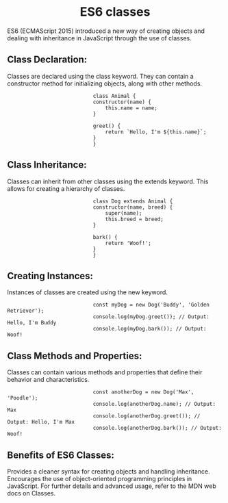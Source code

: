 <h1 align="center">ES6 classes</h1>

ES6 (ECMAScript 2015) introduced a new way of creating objects and dealing with inheritance in JavaScript through the use of classes.

## Class Declaration:
Classes are declared using the class keyword. They can contain a constructor method for initializing objects, along with other methods.

                                class Animal {
                                constructor(name) {
                                    this.name = name;
                                }

                                greet() {
                                    return `Hello, I'm ${this.name}`;
                                }
                                }
                        
## Class Inheritance:
Classes can inherit from other classes using the extends keyword. This allows for creating a hierarchy of classes.

                                class Dog extends Animal {
                                constructor(name, breed) {
                                    super(name);
                                    this.breed = breed;
                                }

                                bark() {
                                    return 'Woof!';
                                }
                                }


## Creating Instances:
Instances of classes are created using the new keyword.

                                const myDog = new Dog('Buddy', 'Golden Retriever');
                                console.log(myDog.greet()); // Output: Hello, I'm Buddy
                                console.log(myDog.bark()); // Output: Woof!


## Class Methods and Properties:
Classes can contain various methods and properties that define their behavior and characteristics.

                                const anotherDog = new Dog('Max', 'Poodle');
                                console.log(anotherDog.name); // Output: Max
                                console.log(anotherDog.greet()); // Output: Hello, I'm Max
                                console.log(anotherDog.bark()); // Output: Woof!

## Benefits of ES6 Classes:
Provides a cleaner syntax for creating objects and handling inheritance.
Encourages the use of object-oriented programming principles in JavaScript.
For further details and advanced usage, refer to the MDN web docs on Classes.
